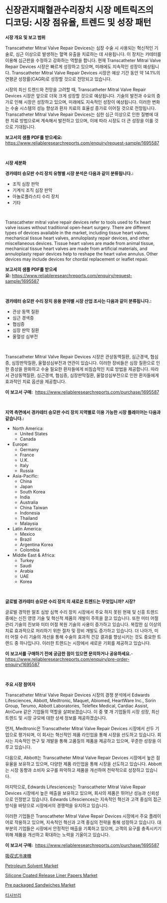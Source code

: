 <p><h1>신장관지패혈관수리장치 시장 메트릭즈의 디코딩: 시장 점유율, 트렌드 및 성장 패턴</h1></p><p><strong>시장 개요 및 보고 범위</strong></p>
<p><p>Transcatheter Mitral Valve Repair Devices는 심장 수술 시 사용되는 혁신적인 기술로, 심근 이상으로 발생하는 혈액 유출을 치료하는 데 사용됩니다. 이 장치는 카테터를 이용해 심근판을 수정하고 강화하는 역할을 합니다. 현재 Transcatheter Mitral Valve Repair Devices 시장은 빠르게 성장하고 있으며, 미래에도 지속적인 성장이 예상됩니다. Transcatheter Mitral Valve Repair Devices 시장은 예상 기간 동안 약 14.1%의 연평균 성장률(CAGR)로 성장할 것으로 전망되고 있습니다.</p><p>시장의 최신 트렌드와 전망을 고려할 때, Transcatheter Mitral Valve Repair Devices 시장은 앞으로 더욱 크게 성장할 것으로 예상됩니다. 기술의 발전과 수요의 증가로 인해 시장은 성장하고 있으며, 미래에도 지속적인 성장이 예상됩니다. 이러한 변화는 수술 시스템의 성능 향상과 환자 치료의 효율성 증가로 이어질 것으로 전망됩니다. Transcatheter Mitral Valve Repair Devices는 심한 심근 이상으로 인한 질병에 대한 치료 방법으로써 계속해서 발전하고 있으며, 이에 따라 시장도 더 큰 성장을 이룰 것으로 기대됩니다.</p></p>
<p><strong>보고서의 샘플 PDF를 받으세요:</strong> <a href="https://www.reliableresearchreports.com/enquiry/request-sample/1695587">https://www.reliableresearchreports.com/enquiry/request-sample/1695587</a></p>
<p>&nbsp;</p>
<p><strong>시장 세분화</strong></p>
<p><strong>경카테터 승모판 수리 장치 유형별 시장 분석은 다음과 같이 분류됩니다.:</strong></p>
<p><ul><li>조직 심장 판막</li><li>기계식 조직 심장 판막</li><li>아놀로플라스티 수리 장치</li><li>기타</li></ul></p>
<p>&nbsp;</p>
<p><p>Transcatheter mitral valve repair devices refer to tools used to fix heart valve issues without traditional open-heart surgery. There are different types of devices available in the market, including tissue heart valves, mechanical tissue heart valves, annuloplasty repair devices, and other miscellaneous devices. Tissue heart valves are made from animal tissue, mechanical tissue heart valves are made from artificial materials, and annuloplasty repair devices help to reshape the heart valve annulus. Other devices may include devices for chordal replacement or leaflet repair.</p></p>
<p><strong>보고서의 샘플 PDF를 받으세요:</strong>&nbsp;<a href="https://www.reliableresearchreports.com/enquiry/request-sample/1695587">https://www.reliableresearchreports.com/enquiry/request-sample/1695587</a></p>
<p>&nbsp;</p>
<p><strong> 경카테터 승모판 수리 장치 응용 분야별 시장 산업 조사는 다음과 같이 분류됩니다.:</strong></p>
<p><ul><li>관상 동맥 질환</li><li>심근 경색증</li><li>협심증</li><li>심장 판막 질환</li><li>울혈성 심부전</li></ul></p>
<p>&nbsp;</p>
<p><p>Transcatheter Mitral Valve Repair Devices 시장은 관상동맥질환, 심근경색, 협심증, 심장판막질환, 울혈성심부전과 연관이 있습니다. 이러한 장비들은 심장 질환으로 인한 증상을 완화하고 수술 필요한 환자들에게 비침습적인 치료 방법을 제공합니다. 따라서 관상동맥질환, 심근경색, 협심증, 심장판막질환, 울혈성심부전으로 인한 환자들에게 효과적인 치료 옵션을 제공합니다.</p></p>
<p><strong>이 보고서 구매:</strong>&nbsp; <a href="https://www.reliableresearchreports.com/purchase/1695587">https://www.reliableresearchreports.com/purchase/1695587</a></p>
<p>&nbsp;</p>
<p><strong>지역 측면에서 경카테터 승모판 수리 장치 지역별로 이용 가능한 시장 플레이어는 다음과 같습니다.:</strong></p>
<p><ul>
    <li>
        North America:
        <ul>
            <li>United States</li>
            <li>Canada</li>
        </ul>
    </li>
    <li>
        Europe:
        <ul>
            <li>Germany</li>
            <li>France</li>
            <li>U.K.</li>
            <li>Italy</li>
            <li>Russia</li>
        </ul>
    </li>
    <li>
        Asia-Pacific:
        <ul>
            <li>China</li>
            <li>Japan</li>
            <li>South Korea</li>
            <li>India</li>
            <li>Australia</li>
            <li>China Taiwan</li>
            <li>Indonesia</li>
            <li>Thailand</li>
            <li>Malaysia</li>
        </ul>
    </li>
    <li>
        Latin America:
        <ul>
            <li>Mexico</li>
            <li>Brazil</li>
            <li>Argentina Korea</li>
            <li>Colombia</li>
        </ul>
    </li>
    <li>
        Middle East & Africa:
        <ul>
            <li>Turkey</li>
            <li>Saudi</li>
            <li>Arabia</li>
            <li>UAE</li>
            <li>Korea</li>
        </ul>
    </li>
    </ul></p>
<p>&nbsp;</p>
<p><strong>글로벌 경카테터 승모판 수리 장치 의 새로운 트렌드는 무엇입니까? 시장?</strong></p>
<p><p>글로벌 경막판 말초 심방 심핵 수리 장치 시장에서 주요 하지 못된 현재 및 신흥 트렌드 중에는 신진 영영 기술 및 혁신적 제품의 개발이 주목을 끌고 있습니다. 또한 미터 어절 관리 기술의 진보와 미터 어절 복원 기술의 사용이 증가하고 있습니다. 복잡한 심 이상의 치료 효과적으로 처리하기 위한 절차 및 장비 개발도 증가하고 있습니다. 더 나아가, 미터 어절 수리 기술의 개선을 통해 수술의 효과적 건강 결과를 향상시키는 것도 중요한 트렌드 중 하나입니다. 이러한 트렌드는 시장에서 새로운 기회를 제공하고 있습니다.</p></p>
<p><strong>이 보고서를 구매하기 전에 궁금한 점이 있으면 문의하거나 공유하세요.</strong>- <a href="https://www.reliableresearchreports.com/enquiry/pre-order-enquiry/1695587">https://www.reliableresearchreports.com/enquiry/pre-order-enquiry/1695587</a></p>
<p>&nbsp;</p>
<p><strong>주요 시장 참여자</strong></p>
<p><p>Transcatheter Mitral Valve Repair Devices 시장의 경쟁 분석에서 Edwards Lifesciences, Abbott, Medtronic, Maquet, Abiomed, HeartWare Inc., Sorin Group, Terumo, Abbott Laboratories, Teleflex Medical, Cardiac Assist, AtriCure 같은 기업들의 역할을 살펴보겠습니다. 이 중 몇 개 기업들의 시장 성장, 최신 트렌드 및 시장 규모에 대한 상세 정보를 제공하겠습니다. </p><p>먼저, Medtronic은 Transcatheter Mitral Valve Repair Devices 시장에서 선두 기업으로 평가되며, 이 회사는 혁신적인 제품 라인업을 통해 시장을 선도하고 있습니다. 회사는 지속적인 연구 및 개발을 통해 고품질의 제품을 제공하고 있으며, 꾸준한 성장을 이루고 있습니다. </p><p>다음으로, Abbott는 Transcatheter Mitral Valve Repair Devices 시장에서 높은 점유율을 보유하고 있으며, 다양한 제품 라인업을 통해 시장을 선도하고 있습니다. Abbott는 시장 동향과 소비자 요구를 파악하고 제품을 개선하여 전략적으로 성장하고 있습니다. </p><p>마지막으로, Edwards Lifesciences는 Transcatheter Mitral Valve Repair Devices 시장에서 높은 매출을 보유하고 있으며, 회사의 제품은 뛰어난 성능과 신뢰성으로 인정받고 있습니다. Edwards Lifesciences는 지속적인 혁신과 고객 중심의 접근 방식을 바탕으로 시장에서의 경쟁력을 유지하고 있습니다. </p><p>이러한 기업들은 Transcatheter Mitral Valve Repair Devices 시장에서 주요 플레이어로 작용하고 있으며, 지속적인 혁신과 고객 중심의 전략을 통해 성장하고 있습니다. 대부분의 기업들은 시장에서 안정적인 매출을 기록하고 있으며, 고객의 요구를 충족시키기 위해 제품을 개선하고 확대하는 노력을 기울이고 있습니다.</p></p>
<p><strong>이 보고서 구매:</strong>&nbsp;&nbsp;<a href="https://www.reliableresearchreports.com/purchase/1695587">https://www.reliableresearchreports.com/purchase/1695587</a></p>
<p><p><a href="https://github.com/wkuactfdzwizk06/Market-Research-Report-List-1/blob/main/6953465193528.md">吸収式冷凍機</a></p><p><a href="https://github.com/ChiragRp1/Market-Research-Report-List-3/blob/main/petroleum-solvent-market.md">Petroleum Solvent Market</a></p><p><a href="https://issuu.com/reportprime-2/docs/silicone-coated-release-liner-papers-market-size-2">Silicone Coated Release Liner Papers Market</a></p><p><a href="https://view.publitas.com/reportprime-1/decoding-the-pre-packaged-sandwiches-market-a-deep-dive-into-the-latest-market-trends-market-segmentation-and-competitive-analysis/">Pre packaged Sandwiches Market</a></p><p><a href="https://github.com/vsckjg50460/Market-Research-Report-List-1/blob/main/7011040193313.md">티사브리</a></p></p>
